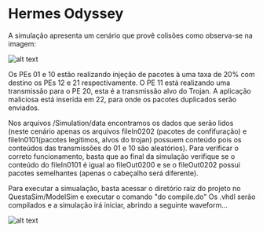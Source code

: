 # Hermes Odyssey

A simulação apresenta um cenário que provê colisões como observa-se na imagem:

![alt text](https://raw.githubusercontent.com/iacanaw/Hermes_Odyssey/master/Cenário.png)

Os PEs 01 e 10 estão realizando injeção de pacotes à uma taxa de 20% com destino os PEs 12 e 21 respectivamente.
O PE 11 está realizando uma transmissão para o PE 20, esta é a transmissão alvo do Trojan.
A aplicação maliciosa está inserida em 22, para onde os pacotes duplicados serão enviados.

Nos arquivos /Simulation/data encontramos os dados que serão lidos (neste cenário apenas os arquivos fileIn0202 (pacotes de confifuração) e fileIn0101(pacotes legítimos, alvos do trojan) possuem conteúdo pois os conteúdos das transmissões do 01 e 10 são aleatórios).
Para verificar o correto funcionamento, basta que ao final da simulação verifique se o conteúdo do fileIn0101 é igual ao fileOut0200 e se o fileOut0202 possui pacotes semelhantes (apenas o cabeçalho será diferente).

Para executar a simualação, basta acessar o diretório raiz do projeto no QuestaSim/ModelSim e executar o comando "do compile.do"
Os .vhdl serão compilados e a simulação irá iniciar, abrindo a seguinte waveform...

![alt text](https://raw.githubusercontent.com/iacanaw/Hermes_Odyssey/master/Wave.png)

